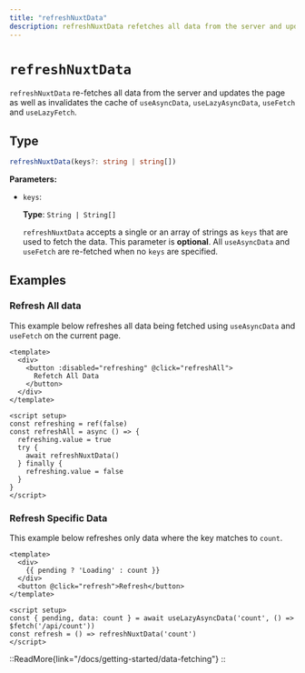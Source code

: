 ```yaml
---
title: "refreshNuxtData"
description: refreshNuxtData refetches all data from the server and updates the page.
---
```


# `refreshNuxtData`

`refreshNuxtData` re-fetches all data from the server and updates the page as well as invalidates the cache of `useAsyncData`, `useLazyAsyncData`, `useFetch` and `useLazyFetch`.

## Type

```ts
refreshNuxtData(keys?: string | string[])
```

**Parameters:**

* `keys`:

    **Type**: `String | String[]`

    `refreshNuxtData` accepts a single or an array of strings as `keys` that are used to fetch the data. This parameter is **optional**. All `useAsyncData` and `useFetch` are re-fetched when no `keys` are specified.

## Examples

### Refresh All data

This example below refreshes all data being fetched using `useAsyncData` and `useFetch` on the current page.

```vue [pages/some-page.vue]
<template>
  <div>
    <button :disabled="refreshing" @click="refreshAll">
      Refetch All Data
    </button>
  </div>
</template>

<script setup>
const refreshing = ref(false)
const refreshAll = async () => {
  refreshing.value = true
  try {
    await refreshNuxtData()
  } finally {
    refreshing.value = false
  }
}
</script>
```

### Refresh Specific Data

This example below refreshes only data where the key matches to `count`.

```vue [pages/some-page.vue]
<template>
  <div>
    {{ pending ? 'Loading' : count }}
  </div>
  <button @click="refresh">Refresh</button>
</template>

<script setup>
const { pending, data: count } = await useLazyAsyncData('count', () => $fetch('/api/count'))
const refresh = () => refreshNuxtData('count')
</script>
```

::ReadMore{link="/docs/getting-started/data-fetching"}
::
